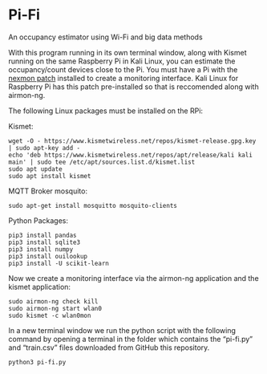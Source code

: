 # Pi-Fi
An occupancy estimator using Wi-Fi and big data methods

With this program running in its own terminal window, along with Kismet running on the same Raspberry Pi in Kali Linux, 
you can estimate the occupancy/count devices close to the Pi. You must have a Pi with the [nexmon patch](https://github.com/seemoo-lab/nexmon) installed to 
create a monitoring interface. Kali Linux for Raspberry Pi has this patch pre-installed so that is reccomended along with airmon-ng.

The following Linux packages must be installed on the RPi:

Kismet:
```
wget -O - https://www.kismetwireless.net/repos/kismet-release.gpg.key | sudo apt-key add -
echo 'deb https://www.kismetwireless.net/repos/apt/release/kali kali main' | sudo tee /etc/apt/sources.list.d/kismet.list
sudo apt update
sudo apt install kismet
```

MQTT Broker mosquito:
```
sudo apt-get install mosquitto mosquito-clients 
```
Python Packages:
```
pip3 install pandas  
pip3 install sqlite3 
pip3 install numpy 
pip3 install ouilookup
pip3 install -U scikit-learn
```

Now we create a monitoring interface via the airmon-ng application and the kismet application:
```
sudo airmon-ng check kill
sudo airmon-ng start wlan0
sudo kismet -c wlan0mon
```
In a new terminal window we run the python script with the following command by opening a terminal in the folder which contains 
the “pi-fi.py” and “train.csv” files downloaded from GitHub this repository.
```
python3 pi-fi.py
```
